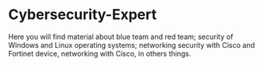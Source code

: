 # Cybersecurity-Expert
Here you will find material about blue team and red team; security of Windows and Linux operating systems; networking security with Cisco and Fortinet device, networking with Cisco, in others things.
